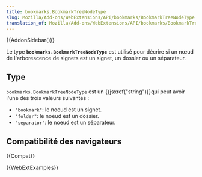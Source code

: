```yaml
---
title: bookmarks.BookmarkTreeNodeType
slug: Mozilla/Add-ons/WebExtensions/API/bookmarks/BookmarkTreeNodeType
translation_of: Mozilla/Add-ons/WebExtensions/API/bookmarks/BookmarkTreeNodeType
---
```


{{AddonSidebar()}}

Le type **`bookmarks.BookmarkTreeNodeType`** est utilisé pour décrire si un nœud de l'arborescence de signets est un signet, un dossier ou un séparateur.

## Type

`bookmarks.BookmarkTreeNodeType` est un {{jsxref("string")}}qui peut avoir l'une des trois valeurs suivantes :

- `"bookmark"`: le noeud est un signet.
- `"folder"`: le noeud est un dossier.
- `"separator"`: le noeud est un séparateur.

## Compatibilité des navigateurs

{{Compat}}

{{WebExtExamples}}
